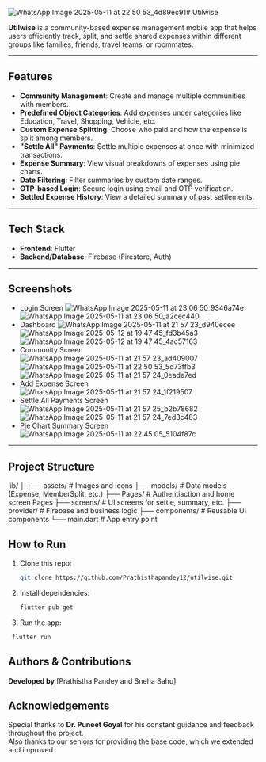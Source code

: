 ![WhatsApp Image 2025-05-11 at 22 50 53_4d89ec91](https://github.com/user-attachments/assets/27cf3ad3-689e-4c18-a068-54758cbbd687)# Utilwise

**Utilwise** is a community-based expense management mobile app that helps users efficiently track, split, and settle shared expenses within different groups like families, friends, travel teams, or roommates.

---

## Features

- **Community Management**: Create and manage multiple communities with members.
- **Predefined Object Categories**: Add expenses under categories like Education, Travel, Shopping, Vehicle, etc.
- **Custom Expense Splitting**: Choose who paid and how the expense is split among members.
- **"Settle All" Payments**: Settle multiple expenses at once with minimized transactions.
- **Expense Summary**: View visual breakdowns of expenses using pie charts.
- **Date Filtering**: Filter summaries by custom date ranges.
- **OTP-based Login**: Secure login using email and OTP verification.
- **Settled Expense History**: View a detailed summary of past settlements.

---

## Tech Stack

- **Frontend**: Flutter
- **Backend/Database**: Firebase (Firestore, Auth)

---

## Screenshots
- Login Screen
  ![WhatsApp Image 2025-05-11 at 23 06 50_9346a74e](https://github.com/user-attachments/assets/02967631-78d8-4997-b07c-22603e58d004)
  ![WhatsApp Image 2025-05-11 at 23 06 50_a2cec440](https://github.com/user-attachments/assets/736e1a69-cd6c-4f6a-86fd-c236af919a49)
- Dashboard
  ![WhatsApp Image 2025-05-11 at 21 57 23_d940ecee](https://github.com/user-attachments/assets/b9b0a063-c18d-43e6-b25e-9b2d78b809fc)
  ![WhatsApp Image 2025-05-12 at 19 47 45_fd3b45a3](https://github.com/user-attachments/assets/a689b80e-6a96-40cd-9699-453820e72b4e)
  ![WhatsApp Image 2025-05-12 at 19 47 45_4ac57163](https://github.com/user-attachments/assets/31e0473c-16d0-46c2-b3e3-63cbf9dec704)
- Community Screen
  ![WhatsApp Image 2025-05-11 at 21 57 23_ad409007](https://github.com/user-attachments/assets/3ce0845e-8ed4-43f7-b4bd-a593cbc826d7)
  ![WhatsApp Image 2025-05-11 at 22 50 53_5d73ffb3](https://github.com/user-attachments/assets/577d7dd8-a867-44d1-8dab-24c4c4f2d4bb)
  ![WhatsApp Image 2025-05-11 at 21 57 24_0eade7ed](https://github.com/user-attachments/assets/d10429e8-2b11-4a6d-a3a4-b21c8ef66e26)
- Add Expense Screen
 ![WhatsApp Image 2025-05-11 at 21 57 24_1f219507](https://github.com/user-attachments/assets/00f699a2-9a94-456d-b4af-a38ea7dc44cb)
- Settle All Payments Screen
  ![WhatsApp Image 2025-05-11 at 21 57 25_b2b78682](https://github.com/user-attachments/assets/7be2e9a5-395a-4889-bd7a-21021c0c7b8c)
  ![WhatsApp Image 2025-05-11 at 21 57 24_7ed3c483](https://github.com/user-attachments/assets/22402c57-fa0b-49de-9d72-234e303d53bf)
- Pie Chart Summary Screen
  ![WhatsApp Image 2025-05-11 at 22 45 05_5104f87c](https://github.com/user-attachments/assets/111d897f-2cd7-4ff6-b0b9-d48da90f52e2)

---

## Project Structure
lib/
│
├── assets/ # Images and icons
├── models/ # Data models (Expense, MemberSplit, etc.)
├── Pages/ # Authentiaction and home screen Pages
├── screens/ # UI screens for settle, summary, etc.
├── provider/ # Firebase and business logic
├── components/ # Reusable UI components
└── main.dart # App entry point

## How to Run

1. Clone this repo:
   ```bash
   git clone https://github.com/Prathisthapandey12/utilwise.git
   ```
2. Install dependencies:
   ```bash
   flutter pub get
   ```
3. Run the app:
  ```bash
   flutter run
   ```

## Authors & Contributions

**Developed by** [Prathistha Pandey and Sneha Sahu] 

## Acknowledgements

Special thanks to **Dr. Puneet Goyal** for his constant guidance and feedback throughout the project.  
Also thanks to our seniors for providing the base code, which we extended and improved.



